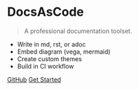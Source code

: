 <!-- _coverpage.md -->

# DocsAsCode

> A professional documentation toolset.

- Write in md, rst, or adoc
- Embed diagram (vega, mermaid)
- Create custom themes
- Build in CI workflow

[GitHub](https://github.com/docascod/DocsAsCode)
[Get Started](#main)